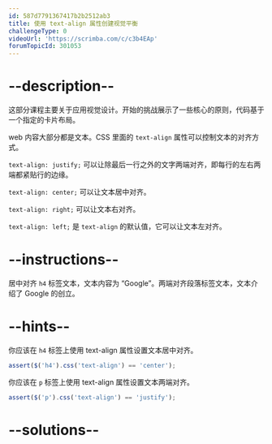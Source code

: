 ```yaml
---
id: 587d7791367417b2b2512ab3
title: 使用 text-align 属性创建视觉平衡
challengeType: 0
videoUrl: 'https://scrimba.com/c/c3b4EAp'
forumTopicId: 301053
---
```


# --description--

这部分课程主要关于应用视觉设计。开始的挑战展示了一些核心的原则，代码基于一个指定的卡片布局。

web 内容大部分都是文本。CSS 里面的 `text-align` 属性可以控制文本的对齐方式。

`text-align: justify;` 可以让除最后一行之外的文字两端对齐，即每行的左右两端都紧贴行的边缘。

`text-align: center;` 可以让文本居中对齐。

`text-align: right;` 可以让文本右对齐。

`text-align: left;` 是 `text-align` 的默认值，它可以让文本左对齐。

# --instructions--

居中对齐 `h4` 标签文本，文本内容为 “Google”。两端对齐段落标签文本，文本介绍了 Google 的创立。

# --hints--

你应该在 `h4` 标签上使用 text-align 属性设置文本居中对齐。

```js
assert($('h4').css('text-align') == 'center');
```

你应该在 `p` 标签上使用 text-align 属性设置文本两端对齐。

```js
assert($('p').css('text-align') == 'justify');
```

# --solutions--

